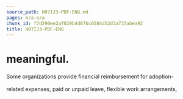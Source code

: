 ```yaml
---
source_path: H07IJ3-PDF-ENG.md
pages: n/a-n/a
chunk_id: f7d290ee2af029b4d87bc0584d52d3a735abea92
title: H07IJ3-PDF-ENG
---
```

# meaningful.

Some organizations provide ﬁnancial reimbursement for adoption-

related expenses, paid or unpaid leave, ﬂexible work arrangements,
